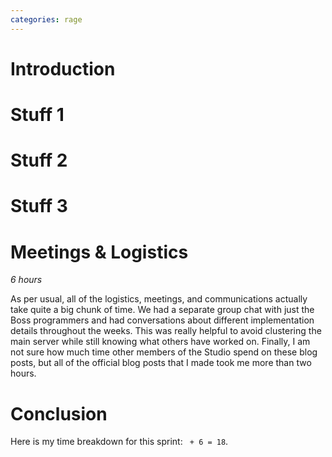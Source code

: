```yaml
---
categories: rage
---
```


# Introduction

# Stuff 1

# Stuff 2

# Stuff 3


# Meetings & Logistics
*6 hours*

As per usual, all of the logistics, meetings, and communications actually take quite a big chunk of time. We had a separate group chat with just the Boss programmers and had conversations about different implementation details throughout the weeks. This was really helpful to avoid clustering the main server while still knowing what others have worked on. Finally, I am not sure how much time other members of the Studio spend on these blog posts, but all of the official blog posts that I made took me more than two hours.

# Conclusion
Here is my time breakdown for this sprint: ` + 6 = 18`.